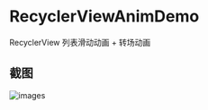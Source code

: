 # RecyclerViewAnimDemo
RecyclerView 列表滑动动画 + 转场动画

## 截图

![images](https://github.com/Wiser-Wong/RecycerViewAnimDemo/blob/main/images/list_anim.gif)
